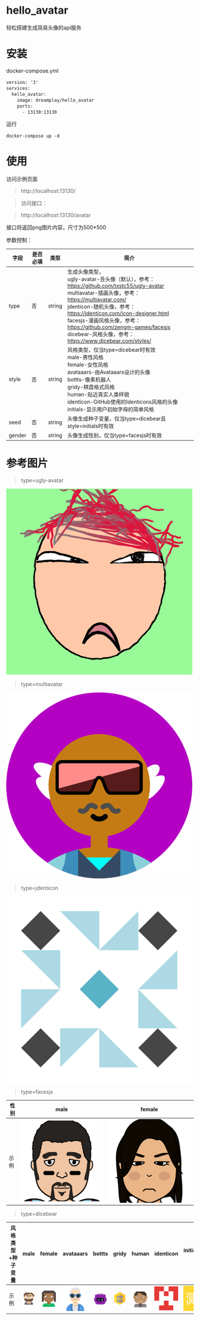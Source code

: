 # hello_avatar

轻松搭建生成简易头像的api服务

# 安装

docker-compose.yml
```
version: '3'
services:
  hello_avatar:
    image: dreamplay/hello_avatar
    ports:
      - 13130:13130
```
运行
```
docker-compose up -d
```

# 使用

访问示例页面
> http://localhost:13130/

> 访问接口：

> http://localhost:13130/avatar

接口将返回png图片内容，尺寸为500*500

参数控制：

| 字段     | 是否必填 | 类型     | 简介                                                                                                                                                                                                                                                                      |
|--------|------|--------|-------------------------------------------------------------------------------------------------------------------------------------------------------------------------------------------------------------------------------------------------------------------------|
| type   | 否    | string | 生成头像类型，<br/>ugly-avatar-丑头像（默认），参考：https://github.com/txstc55/ugly-avatar<br/>multiavatar-插画头像，参考：https://multiavatar.com/<br/>jdenticon-随机头像，参考：https://jdenticon.com/icon-designer.html <br/>facesjs-漫画风格头像，参考：https://github.com/zengm-games/facesjs<br/>dicebear-风格头像，参考：https://www.dicebear.com/styles/ |
| style  | 否    | string | 风格类型，仅当type=dicebear时有效<br/>male-男性风格<br/>female-女性风格<br/>avataaars-由Avataaars设计的头像<br/>bottts-像素机器人<br/>gridy-棋盘格式风格<br/>human-贴近真实人类样貌<br/>identicon-GitHub使用的Identicons风格的头像<br/>initials-显示用户初始字母的简单风格                                                              |
| seed   | 否    | string | 头像生成种子变量，仅当type=dicebear且style=initials时有效                                                                                                                                                                                                                              |
| gender | 否    | string | 头像生成性别，仅当type=facesjs时有效                                                                                                                                                                                                                                                |

# 参考图片

> type=ugly-avatar

![](images/example.png)

> type=multiavatar

![](images/example2.png)

> type=jdenticon

![](images/example3.png)

> type=facesjs

| 性别  | male                      | female                    |
|---|---------------------------|---------------------------|
| 示例  | ![](images/example12.png) | ![](images/example13.png) |


> type=dicebear

| 风格类型+种子变量 | male                     | female                   | avataaars                | bottts                   | gridy                    | human                    | identicon                 | initials+测试               |
|-----------|--------------------------|--------------------------|--------------------------|--------------------------|--------------------------|--------------------------|---------------------------|---------------------------|
| 示例        | ![](images/example4.png) | ![](images/example5.png) | ![](images/example6.png) | ![](images/example7.png) | ![](images/example8.png) | ![](images/example9.png) | ![](images/example10.png) | ![](images/example11.png) |
